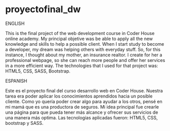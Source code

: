 # proyectofinal_dw

ENGLISH

This is the final project of the web development course in Coder House online academy.
My principal objetive was be able to apply all the new knowledge and skills to help a possible client. When I start study to become a developer, my dream was helping others with everyday stuff. So, for this instance, I thought about my mother, an insurance realtor.
I create for her a professional webpage, so she can reach more people and offer her services in a more efficient way. 
The technologies that I used for that project was: HTML5, CSS, SASS, Bootstrap.


ESPANISH

Este es el proyecto final del curso desarrollo web en Coder House. 
Nuestra tarea era poder aplicar los conocimientos aprendidos hacia un posible cliente. Como yo quería poder crear algo para ayudar a los otros, 
pensé en mi mamá que es una productora de seguros.
Mi idea principal fue crearle una página para que pueda tener más alcance y ofrecer sus servicios de una manera más optima.
Las tecnologias aplicadas fueron: HTML5, CSS, bootstrap y SASS.
